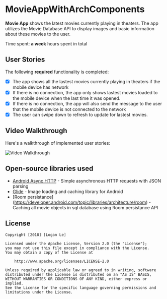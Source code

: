 # MovieAppWithArchComponents

**Movie App** shows the latest movies currently playing in theaters. The app utilizes the Movie Database API to display images and basic information about these movies to the user.

Time spent: **a week** hours spent in total

## User Stories

The following **required** functionality is completed:

* [x] The app shows all the lastest movies currently playing in theaters if the mobile device has network
* [x] If there is no connection, the app only shows lastest movies loaded to the mobile device when the last time it was opened.
* [x] If there is no connection, the app will also send the message to the user that the mobile device is not connected to the network
* [x] The user can swipe down to refresh to update for lastest movies.

## Video Walkthrough

Here's a walkthrough of implemented user stories:

<img src='https://media.giphy.com/media/yN5ThGXtiCKDq5UoHS/giphy.gif' title='Video Walkthrough' width='' alt='Video Walkthrough' />


## Open-source libraries used

- [Android Async HTTP](https://github.com/loopj/android-async-http) - Simple asynchronous HTTP requests with JSON parsing
- [Glide](https://github.com/bumptech/glide) - Image loading and caching library for Android
- [Room persistance] (https://developer.android.com/topic/libraries/architecture/room) - Caching all movie objects in sql database using Room persistance API
## License

    Copyright [2018] [Logan Le]

    Licensed under the Apache License, Version 2.0 (the "License");
    you may not use this file except in compliance with the License.
    You may obtain a copy of the License at

        http://www.apache.org/licenses/LICENSE-2.0

    Unless required by applicable law or agreed to in writing, software
    distributed under the License is distributed on an "AS IS" BASIS,
    WITHOUT WARRANTIES OR CONDITIONS OF ANY KIND, either express or implied.
    See the License for the specific language governing permissions and
    limitations under the License.
